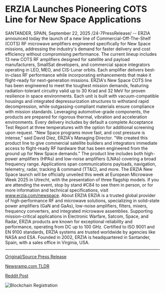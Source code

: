 # ERZIA Launches Pioneering COTS Line for New Space Applications

SANTANDER, SPAIN, September 22, 2025 /24-7PressRelease/ -- ERZIA announced today the launch of a new line of Commercial-Off-The-Shelf (COTS) RF microwave amplifiers engineered specifically for New Space missions, addressing the industry's demand for faster delivery and cost efficiency without compromising performance.  The current lineup includes 13 new COTS RF amplifiers designed for satellite and payload manufacturers, SmallSat developers, and commercial space integrators operating in LEO, MEO, and CIS-Lunar orbits. Each amplifier delivers best-in-class RF performance while incorporating enhancements that make it flight-ready for next-generation missions.  ERZIA's New Space COTS line has been engineered to meet the toughest mission demands, featuring radiation-tolerant circuitry valid up to 30 Krad and 32 MeV for proven resilience in space environments. Each unit is built with vacuum-compatible housings and integrated depressurization structures to withstand rapid decompression, while outgassing-compliant materials ensure compliance with mission standards. Leveraging automotive-grade components, the products are prepared for rigorous thermal, vibration and acceleration environments. Every delivery includes by default a complete Acceptance Test Report at three temperatures with the option for additional screening upon request.  "New Space programs move fast, and cost pressure is intense," said David Diez, ERZIA's Managing Director. "We created this product line to give commercial satellite builders and integrators immediate access to flight-ready RF hardware that has been engineered from the ground up for New Space demands."  The product line includes both high-power amplifiers (HPAs) and low-noise amplifiers (LNAs) covering a broad frequency range. Applications span communications payloads, navigation, telemetry, radar, tracking & command (TT&C), and more. The ERZIA New Space launch will be officially unveiled this week at European Microwave Week 2025 in Utrecht, with the presentation of three flagship models. If you are attending the event, stop by stand #C84 to see them in person, or for more information and technical specifications, visit www.erzia.com/newspace.  About ERZIA ERZIA is a trusted global provider of high-performance RF and microwave solutions, specializing in solid-state power amplifiers (GaN and GaAs), low-noise amplifiers, filters, mixers, frequency converters, and integrated microwave assemblies. Supporting mission-critical applications in Electronic Warfare, Satcom, Space, and Radar, ERZIA products are known for exceptional reliability and performance, operating from DC up to 100 GHz. Certified to ISO 9001 and EN 9100 standards, ERZIA systems are trusted worldwide by agencies like NASA and ESA. Founded in 2002, ERZIA is headquartered in Santander, Spain, with a sales office in Virginia, USA. 

---

[Original/Source Press Release](https://www.24-7pressrelease.com/press-release/526940/erzia-launches-pioneering-cots-line-for-new-space-applications)
                    

[Newsramp.com TLDR](https://newsramp.com/curated-news/erzia-launches-new-space-cots-rf-amplifiers-for-faster-satellite-deployment/e3c19dc9233ea6152e8d63d21b32a598) 

 



[Reddit Post](https://www.reddit.com/r/newsramp/comments/1nnfwmj/erzia_launches_new_space_cots_rf_amplifiers_for/) 



![Blockchain Registration](https://cdn.newsramp.app/24-7PressRelease/qrcode/259/22/wait27R9.webp)